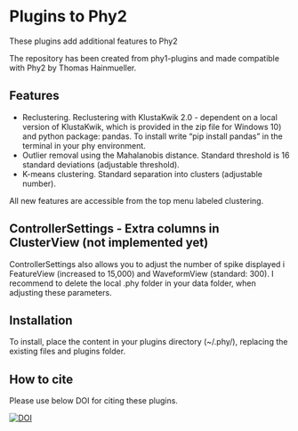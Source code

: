 # Plugins to Phy2
These plugins add additional features to Phy2

The repository has been created from phy1-plugins and made compatible with Phy2 by Thomas Hainmueller. 

## Features
* Reclustering. Reclustering with KlustaKwik 2.0 - dependent on a local version of KlustaKwik, which is provided in the zip file for Windows 10) and python package: pandas. To install write “pip install pandas” in the terminal in your phy environment.
* Outlier removal using the Mahalanobis distance. Standard threshold is 16 standard deviations (adjustable threshold).
* K-means clustering. Standard separation into clusters (adjustable number).

All new features are accessible from the top menu labeled clustering.

## ControllerSettings - Extra columns in ClusterView (not implemented yet)
ControllerSettings also allows you to adjust the number of spike displayed i FeatureView (increased to 15,000) and WaveformView (standard: 300). I recommend to delete the local .phy folder in your data folder, when adjusting these parameters.

## Installation 
To install, place the content in your plugins directory (~/.phy/), replacing the existing files and plugins folder.

## How to cite
Please use below DOI for citing these plugins.

<a href="https://zenodo.org/badge/latestdoi/126424002"><img src="https://zenodo.org/badge/126424002.svg" alt="DOI"></a>
